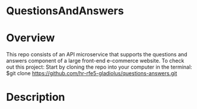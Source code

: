 # QuestionsAndAnswers
# Overview
This repo consists of an API microservice that supports the questions and answers component of a large front-end e-commerce website.
To check out this project:
Start by cloning the repo into your computer in the terminal:
$git clone https://github.com/hr-rfe5-gladiolus/questions-answers.git

# Description

